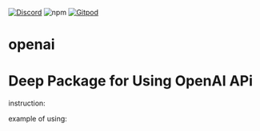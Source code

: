 [![Discord](https://badgen.net/badge/icon/discord?icon=discord&label&color=purple)](https://discord.gg/deep-foundation)
![npm](https://img.shields.io/npm/v/@deep-foundation/openai.svg)
[![Gitpod](https://img.shields.io/badge/Gitpod-ready--to--code-blue?logo=gitpod)](https://gitpod.io/#https://github.com/deep-foundation/openai)
# openai
# Deep Package for Using OpenAI APi
instruction:

example of using:
